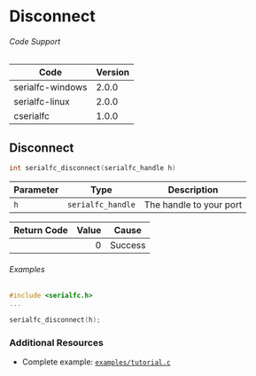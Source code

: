 # Disconnect


###### Code Support
| Code | Version |
| ---- | -------- |
| serialfc-windows | 2.0.0 |
| serialfc-linux | 2.0.0 |
| cserialfc | 1.0.0 |


## Disconnect
```c
int serialfc_disconnect(serialfc_handle h)
```

| Parameter | Type | Description |
| --------- | ---- | ----------- |
| `h` | `serialfc_handle` | The handle to your port |

| Return Code | Value | Cause |
| ----------- | -----:| ----- |
| | 0 | Success |


###### Examples
```c
#include <serialfc.h>
...

serialfc_disconnect(h);
```


### Additional Resources
- Complete example: [`examples/tutorial.c`](../examples/tutorial.c)
